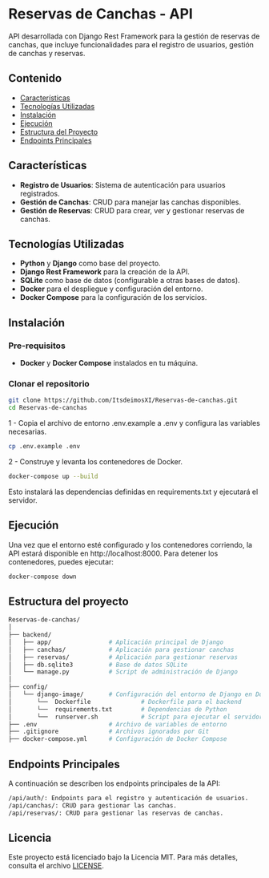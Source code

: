 # Reservas de Canchas - API

API desarrollada con Django Rest Framework para la gestión de reservas de canchas, que incluye funcionalidades para el registro de usuarios, gestión de canchas y reservas.

## Contenido

- [Características](#características)
- [Tecnologías Utilizadas](#tecnologías-utilizadas)
- [Instalación](#instalación)
- [Ejecución](#ejecución)
- [Estructura del Proyecto](#estructura-del-proyecto)
- [Endpoints Principales](#endpoints-principales)

## Características

- **Registro de Usuarios**: Sistema de autenticación para usuarios registrados.
- **Gestión de Canchas**: CRUD para manejar las canchas disponibles.
- **Gestión de Reservas**: CRUD para crear, ver y gestionar reservas de canchas.

## Tecnologías Utilizadas

- **Python** y **Django** como base del proyecto.
- **Django Rest Framework** para la creación de la API.
- **SQLite** como base de datos (configurable a otras bases de datos).
- **Docker** para el despliegue y configuración del entorno.
- **Docker Compose** para la configuración de los servicios.

## Instalación

### Pre-requisitos

- **Docker** y **Docker Compose** instalados en tu máquina.

### Clonar el repositorio

```bash
git clone https://github.com/ItsdeimosXI/Reservas-de-canchas.git
cd Reservas-de-canchas
```

 1 - Copia el archivo de entorno .env.example a .env y configura las variables necesarias.

```bash
cp .env.example .env
```
 2 - Construye y levanta los contenedores de Docker.

```bash
docker-compose up --build
```
Esto instalará las dependencias definidas en requirements.txt y ejecutará el servidor.


## Ejecución

Una vez que el entorno esté configurado y los contenedores corriendo, la API estará disponible en http://localhost:8000.
Para detener los contenedores, puedes ejecutar:
```bash
docker-compose down 
```
## Estructura del proyecto
```bash
Reservas-de-canchas/
│
├── backend/
│   ├── app/                # Aplicación principal de Django
│   ├── canchas/            # Aplicación para gestionar canchas
│   ├── reservas/           # Aplicación para gestionar reservas
│   ├── db.sqlite3          # Base de datos SQLite
│   └── manage.py           # Script de administración de Django
│
├── config/
│   └── django-image/       # Configuración del entorno de Django en Docker
│       └──  Dockerfile              # Dockerfile para el backend
│       └──  requirements.txt        # Dependencias de Python
│       └──  runserver.sh            # Script para ejecutar el servidor
├── .env                    # Archivo de variables de entorno
├── .gitignore              # Archivos ignorados por Git
├── docker-compose.yml      # Configuración de Docker Compose

```

## Endpoints Principales
A continuación se describen los endpoints principales de la API:
```bash
/api/auth/: Endpoints para el registro y autenticación de usuarios.
/api/canchas/: CRUD para gestionar las canchas.
/api/reservas/: CRUD para gestionar las reservas de canchas.
```
## Licencia

Este proyecto está licenciado bajo la Licencia MIT. Para más detalles, consulta el archivo [LICENSE](./LICENSE).

